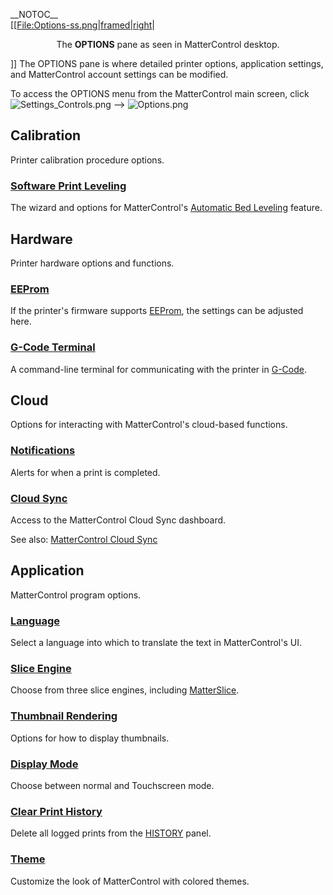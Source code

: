 \_\_NOTOC\_\_  
\[\[[File:Options-ss.png|framed|right](File:Options-ss.png%7Cframed%7Cright)|

<center>

The **OPTIONS** pane as seen in MatterControl desktop.

</center>

\]\] The OPTIONS pane is where detailed printer options, application
settings, and MatterControl account settings can be modified.

To access the OPTIONS menu from the MatterControl main screen, click
![Settings\_Controls.png](http://wiki.mattercontrol.com/images/4/42/Settings_Controls.png "Settings_Controls.png")
--\> ![Options.png](http://wiki.mattercontrol.com/images/8/8b/Options.png "Options.png")

## Calibration

Printer calibration procedure
options.

### [Software Print Leveling](options/software-print-leveling)

The wizard and options for MatterControl's [Automatic Bed
Leveling](automatic-print-leveling.md) feature.

## Hardware

Printer hardware options and functions.

### [EEProm](options/eeprom)

If the printer's firmware supports [EEProm](eeprom.md), the
settings can be adjusted here.

### [G-Code Terminal](options/g-code-terminal)

A command-line terminal for communicating with the printer in
[G-Code](g-code).

## Cloud

Options for interacting with MatterControl's cloud-based functions.

### [Notifications](options/notifications)

Alerts for when a print is completed.

### [Cloud Sync](options/cloud-sync)

Access to the MatterControl Cloud Sync dashboard.

See also: [MatterControl Cloud Sync](cloud.md)

## Application

MatterControl program options.

### [Language](options/language)

Select a language into which to translate the text in MatterControl's
UI.

### [Slice Engine](options/slice-engine)

Choose from three slice engines, including
[MatterSlice](matterslice.md).

### [Thumbnail Rendering](options/thumbnail-rendering)

Options for how to display thumbnails.

### [Display Mode](options/display-mode)

Choose between normal and Touchscreen mode.

### [Clear Print History](options/clear-print-history)

Delete all logged prints from the [HISTORY](history.md) panel.

### [Theme](options/theme)

Customize the look of MatterControl with colored themes.
